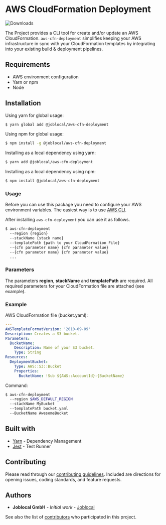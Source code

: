 # AWS CloudFormation Deployment

![Downloads](https://img.shields.io/npm/dt/@joblocal\/aws-cfn-deployment.svg)

The Project provides a CLI tool for create and/or update an AWS CloudFormation.
`aws-cfn-deployment` simplifies keeping your AWS infrastructure in sync with your CloudFormation templates by integrating into your existing build & deployment pipelines.

## Requirements
- AWS environment configuration
- Yarn or npm
- Node

## Installation

Using yarn for global usage:
```sh
$ yarn global add @joblocal/aws-cfn-deployment
```

Using npm for global usage:

```sh
$ npm install -g @joblocal/aws-cfn-deployment
```

Installing as a local dependency using yarn:
```sh
$ yarn add @joblocal/aws-cfn-deployment
```

Installing as a local dependency using npm:

```sh
$ npm install @joblocal/aws-cfn-deployment
```

### Usage
Before you can use this package you need to configure your AWS environment
variables. The easiest way is to use [AWS CLI](https://aws.amazon.com/de/cli/).

After installing `aws-cfn-deployment` you can use it as follows.

```sh
$ aws-cfn-deployment
  --region {region}
  --stackName {stack name}
  --templatePath {path to your CloudFormation File}
  --{cfn parameter name} {cfn parameter value}
  --{cfn parameter name} {cfn parameter value}
  ...
```

### Parameters
The parameters **region**, **stackName** and **templatePath** are required.
All required parameters for your CloudFormation file are attached (see example).

### Example

AWS CloudFormation file (bucket.yaml):
```yaml
---
AWSTemplateFormatVersion: '2010-09-09'
Description: Creates a S3 bucket.
Parameters:
  BucketName:
    Description: Name of your S3 bucket.
    Type: String
Resources:
  DeploymentBucket:
    Type: AWS::S3::Bucket
    Properties:
      BucketName: !Sub ${AWS::AccountId}-{BucketName}
```

Command:
```sh
$ aws-cfn-deployment
  --region $AWS_DEFAULT_REGION
  --stackName MyBucket
  --templatePath bucket.yaml
  --BucketName AwesomeBucket
```

## Built with
* [Yarn](https://yarnpkg.com/lang/en/) - Dependency Management
* [Jest](https://facebook.github.io/jest/) - Test Runner

## Contributing
Please read through our [contributing guidelines](https://github.com/joblocal/aws-cfn-deployment/blob/master/CONTRIBUTING.md). Included are directions for opening issues, coding standards, and feature requests.


## Authors
* **Joblocal GmbH** - *Initial work* - [Joblocal](https://github.com/joblocal)

See also the list of [contributors](https://github.com/joblocal/aws-cfn-deployment/contributors) who participated in this project.
